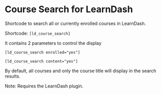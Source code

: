 # Course Search for LearnDash

Shortcode to search all or currently enrolled courses in LearnDash.

Shortcode: `[ld_course_search]`

It contains 2 parameters to control the display

`[ld_course_search enrolled="yes"]`

`[ld_course_search content="yes"]`

By default, all courses and only the course title will display in the search results.

Note: Requires the LearnDash plugin.
